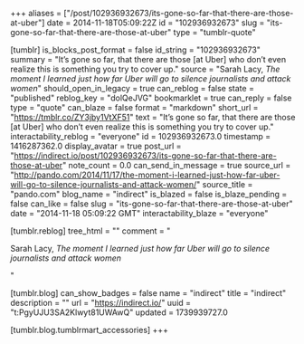 +++
aliases = ["/post/102936932673/its-gone-so-far-that-there-are-those-at-uber"]
date = 2014-11-18T05:09:22Z
id = "102936932673"
slug = "its-gone-so-far-that-there-are-those-at-uber"
type = "tumblr-quote"

[tumblr]
is_blocks_post_format = false
id_string = "102936932673"
summary = "It’s gone so far, that there are those [at Uber] who don’t even realize this is something you try to cover up."
source = "Sarah Lacy, <i>The moment I learned just how far Uber will go to silence journalists and attack women</i>"
should_open_in_legacy = true
can_reblog = false
state = "published"
reblog_key = "dolQeJVG"
bookmarklet = true
can_reply = false
type = "quote"
can_blaze = false
format = "markdown"
short_url = "https://tmblr.co/ZY3jby1VtXF51"
text = "It’s gone so far, that there are those [at Uber] who don’t even realize this is something you try to cover up."
interactability_reblog = "everyone"
id = 102936932673.0
timestamp = 1416287362.0
display_avatar = true
post_url = "https://indirect.io/post/102936932673/its-gone-so-far-that-there-are-those-at-uber"
note_count = 0.0
can_send_in_message = true
source_url = "http://pando.com/2014/11/17/the-moment-i-learned-just-how-far-uber-will-go-to-silence-journalists-and-attack-women/"
source_title = "pando.com"
blog_name = "indirect"
is_blazed = false
is_blaze_pending = false
can_like = false
slug = "its-gone-so-far-that-there-are-those-at-uber"
date = "2014-11-18 05:09:22 GMT"
interactability_blaze = "everyone"

[tumblr.reblog]
tree_html = ""
comment = "<p>Sarah Lacy, <i>The moment I learned just how far Uber will go to silence journalists and attack women</i></p>"

[tumblr.blog]
can_show_badges = false
name = "indirect"
title = "indirect"
description = ""
url = "https://indirect.io/"
uuid = "t:PgyUJU3SA2Klwyt81UWAwQ"
updated = 1739939727.0

[tumblr.blog.tumblrmart_accessories]
+++
